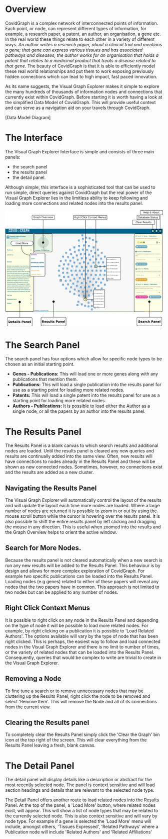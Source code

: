 # Overview

CovidGraph is a complex network of interconnected points of information. Each point, or node, can represent different types of information, for example, a research paper, a patent, an author, an organisation, a gene etc. In the real world these things relate to each other in a variety of different ways.  _An author writes a research paper, about a clinical trial and mentions a gene; that gene can express various tissues and has associated pathways and diseases; the author works for an organisation that holds a patent that relates to a medicinal product that treats a disease related to that gene._ The beauty of CovidGraph is that it is able to efficiently model these real world relationships and put them to work exposing previously hidden connections which can lead to high impact, fast paced innovation.

As its name suggests, the Visual Graph Explorer makes it simple to explore the many hundreds of thousands of information nodes and connections that currently exist within CovidGraph. Before starting it is worth having a look at the simplified Data Model of CovidGraph. This will provide useful context and can serve as a navigation aid on your travels through CovidGraph.

[Data Model Diagram]

# The Interface

The Visual Graph Explorer Interface is simple and consists of three main panels:
* the search panel
* the results panel
* the detail panel.

Although simple, this interface is a sophisticated tool that can be used to run simple, direct queries against CovidGraph but the real power of the Visual Graph Explorer lies in the limitless ability to keep following and loading more connections and related nodes into the results panel.

![The Visual Graph Explorer](https://github.com/covidgraph/visual-graph-explorer/blob/master/docs/interface.png)

# The Search Panel
The search panel has four options which allow for specific node types to be chosen as an initial starting point.

* **Genes - Publications:** This will load one or more genes along with any publications that mention them.
* **Publications:** This will load a single publication into the results panel for use as a starting point for loading more related nodes.
* **Patents:** This will load a single patent into the results panel for use as a starting point for loading more related nodes.
* **Authors - Publications:** It is possible to load either the Author as a single node, or all the papers by an author into the results panel.

# The Results Panel
The Results Panel is a blank canvas to which search results and additional nodes are loaded. Until the results panel is cleared any new queries and results are continually added into the same view. Often, new results will have connections to nodes already in the Results Panel and these will be shown as new connected nodes. Sometimes, however, no connections exist and the results are added as a new cluster.

## Navigating the Results Panel

The Visual Graph Explorer will automatically control the layout of the results and will update the layout each time more nodes are loaded. Where a large number of nodes are returned it is possible to zoom in or out by using the mouse scroll button while the cursor is hovering over the results panel. It is also possible to shift the entire results panel by left clicking and dragging the mouse in any direction. This is useful when zoomed into the results and the Graph Overview helps to orient the active window.

## Search for More Nodes.
Because the results panel is not cleared automatically when a new search is run any new results will be added to the Results Panel. This behaviour is by design and allows for more complex exploration of CovidGraph. For example two specific publications can be loaded into the Results Panel. Loading nodes (e.g genes) related to either of these papers will reveal any nodes that the two papers have in common. This approach is not limited to two nodes but can be applied to any number of nodes.

## Right Click Context Menus
It is possible to right click on any node in the Results Panel and depending on the type of node it will be possible to load more related nodes. For example, by right clicking on a publication it is possible to 'Load Related Authors'. The options available will vary by the type of node that has been right clicked. This is perhaps, the easiest way to follow and load connected nodes in the Visual Graph Explorer and there is no limit to number of times, or the variety of related nodes that can be loaded into the Results Panel. Consequently, queries that would be complex to write are trivial to create in the Visual Graph Explorer.

## Removing a Node

To fine tune a search or to remove unnecessary nodes that may be cluttering up the Results Panel, right click the node to be removed and select 'Remove Item'. This will remove the Node and all of its connections from the current view.

## Clearing the Results panel

To completely clear the Results Panel simply click the 'Clear the Graph' bin icon at the top right of the screen. This will clear everything from the Results Panel leaving a fresh, blank canvas.

# The Detail Panel

The detail panel will display details like a description or abstract for the most recently selected node. The panel is context sensitive and will load section headings and details that are relevant to the selected node type.

The Detail Panel offers another route to load related nodes into the Results Panel. At the top of the panel, a 'Load More' button, where related nodes exist, will appear. This will show a list of node types that may be related to the currently selected node. This is also context sensitive and will vary by node type. For example if a gene is selected the 'Load More' menu will include, amongst others, 'Tissues Expressed', 'Related Pathways' where a Publication node will include 'Related Authors' and 'Related Affiliations'
